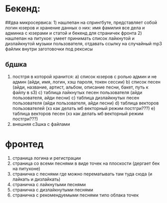 # Бекенд:
##два микросервиса:
1)
нашлепан на спрингбуте, представляет собой логин юзеров и хранение данных о них: имя фамилия все дела и админка с юзерами и статой и бекенд для страничек фронта 
2) 
нашлепан на питухое: умеет принимать список лайкнутой и дизлайкнутой музыки пользователя, отдавать ссылку на случайный mp3 файлик внутри заготовочки под рексисы
## бдшка 
1) постгря в которой хранится:
a) список юзеров с ролью админ и не админ (айди, имя, логин, хэш пароля, токен сессии)
b) список песен (айди, название, артист, альбом, описание песни, бакет, путь к файлу в s3)
c) таблица лайкнутых песен пользователя (айди пользователя, айди песни)
c) таблица дизлайкнутых песен пользователя (айди пользователя, айди песни)
d) таблица векторов пользователей (хз как делать мб векторный режим постгри???)
e) таблица векторов песен (хз как делать мб векторный режим постгри???)
2) внешняя с3шка с файлами
# фронтед
1) страница логина и регистрации
2) страница со всеми песнями в виде точек на плоскости (дергает бек на питухоне)
3) страничка с песнями где можно перематывать там туда сюда (и лайкать и дизлайкать)
4) страничка с лайкнутыми песнями 
5) страничка с дизлайкнутыми песнями
6) страничка с рекомендуемыми песнями типо облака точек

